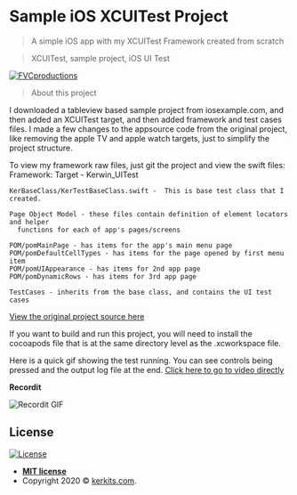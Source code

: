 # Sample iOS XCUITest Project

> A simple iOS app with my XCUITest Framework created from scratch

> XCUITest, sample project, iOS UI Test

<a href="http://kerkits.com"><img src="https://cdn.shopify.com/s/files/1/1320/7675/files/sampleProj.png?v=1600052900?v=1600048765?v=3&s=200" title="How to view files" alt="FVCproductions"></a>


> About this project

I downloaded a tableview based sample project from iosexample.com, and then added an 
XCUITest target, and then added framework and test cases files.  I made a few changes 
to the appsource code from the original project, like removing the apple TV and apple 
watch targets, just to simplify the project structure.

To view my framework raw files, just git the project and view the swift files:
Framework:
	Target - Kerwin_UITest

	KerBaseClass/KerTestBaseClass.swift -  This is base test class that I created. 
	
	Page Object Model - these files contain definition of element locators and helper 
	  functions for each of app's pages/screens
	
	POM/pomMainPage - has items for the app's main menu page
	POM/pomDefaultCellTypes - has items for the page opened by first menu item
	POM/pomUIAppearance - has items for 2nd app page
	POM/pomDynamicRows - has items for 3rd app page

	TestCases - inherits from the base class, and contains the UI test cases

<a href="https://iosexample.com/a-simple-way-to-create-a-uitableview-for-settings-in-swift/">View the original project source here</a>

If you want to build and run this project, you will need to install the cocoapods file that
is at the same directory level as the .xcworkspace file.

Here is a quick gif showing the test running. You can see controls being pressed and the 
output log file at the end.
<a href="https://recordit.co/Yen8xtlUwt" target="_blank">Click here to go to video directly</a>

**Recordit**

![Recordit GIF](https://recordit.co/Yen8xtlUwt)


## License


[![License](http://img.shields.io/:license-mit-blue.svg?style=flat-square)](http://badges.mit-license.org)

- **[MIT license](http://opensource.org/licenses/mit-license.php)**
- Copyright 2020 © <a href="https://www.kerkits.com" target="_blank">kerkits.com</a>.
